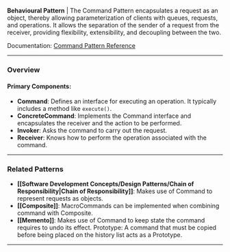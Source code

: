 **Behavioural Pattern** | The Command Pattern encapsulates a request as an object, thereby allowing parameterization of clients with queues, requests, and operations. It allows the separation of the sender of a request from the receiver, providing flexibility, extensibility, and decoupling between the two.

Documentation: [Command Pattern Reference](https://refactoring.guru/design-patterns/command)
___
### Overview
#### Primary Components:
- **Command**: Defines an interface for executing an operation. It typically includes a method like `execute()`.
- **ConcreteCommand**: Implements the Command interface and encapsulates the receiver and the action to be performed.
- **Invoker**: Asks the command to carry out the request.
- **Receiver**: Knows how to perform the operation associated with the command.

___
### Related Patterns
- **[[Software Development Concepts/Design Patterns/Chain of Responsibility|Chain of Responsibility]]**: Makes use of Command to represent requests as objects.
- **[[Composite]]**: MacroCommands can be implemented when combining command with Composite. 
- **[[Memento]]**: Makes use of Command to keep state the command requires to undo its effect. Prototype: A command that must be copied before being placed on the history list acts as a Prototype.

___